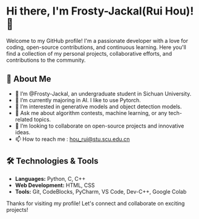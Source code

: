 # Hi there, I'm Frosty-Jackal(Rui Hou)! 👋

Welcome to my GitHub profile! I'm a passionate developer with a love for coding, open-source contributions, and continuous learning. Here you'll find a collection of my personal projects, collaborative efforts, and contributions to the community.

## 🚀 About Me

- 👋 I’m @Frosty-Jackal, an undergraduate student in Sichuan University.
- 🌱 I’m currently majoring in AI. I like to use Pytorch.
- 👀 I’m interested in generative models and object detection models.
- 💬 Ask me about algorithm contests, machine learning, or any tech-related topics.
- 🤝 I’m looking to collaborate on open-source projects and innovative ideas.
- 📫 How to reach me : hou_rui@stu.scu.edu.cn


## 🛠️ Technologies & Tools

- **Languages:** Python, C, C++
- **Web Development:** HTML, CSS
- **Tools:** Git, CodeBlocks, PyCharm, VS Code, Dev-C++, Google Colab

Thanks for visiting my profile! Let's connect and collaborate on exciting projects!
